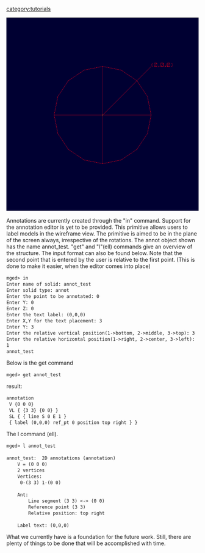 [category:tutorials](category:tutorials.md)

![](img/Example_annot.png)

Annotations are currently created through the "in" command. Support for
the annotation editor is yet to be provided. This primitive allows users
to label models in the wireframe view. The primitive is aimed to be in
the plane of the screen always, irrespective of the rotations. The annot
object shown has the name annot_test. "get" and "l"(ell) commands give
an overview of the structure. The input format can also be found below.
Note that the second point that is entered by the user is relative to
the first point. (This is done to make it easier, when the editor comes
into place)



    mged> in
    Enter name of solid: annot_test
    Enter solid type: annot
    Enter the point to be annotated: 0
    Enter Y: 0
    Enter Z: 0
    Enter the text label: (0,0,0)
    Enter X,Y for the text placement: 3
    Enter Y: 3
    Enter the relative vertical position(1->bottom, 2->middle, 3->top): 3
    Enter the relative horizontal position(1->right, 2->center, 3->left): 1
    annot_test

Below is the get command

    mged> get annot_test

result:

    annotation
     V {0 0 0}
     VL { {3 3} {0 0} }
     SL { { line S 0 E 1 }
     { label (0,0,0) ref_pt 0 position top right } }


The l command (ell).

    mged> l annot_test

    annot_test:  2D annotations (annotation)
        V = (0 0 0)
        2 vertices
        Vertices:
         0-(3 3) 1-(0 0)

        Ant:
            Line segment (3 3) <-> (0 0)
            Reference point (3 3)
            Relative position: top right

        Label text: (0,0,0)

What we currently have is a foundation for the future work. Still, there
are plenty of things to be done that will be accomplished with time.
